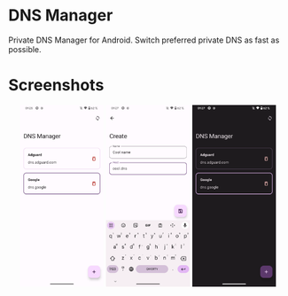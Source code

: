 # DNS Manager
Private DNS Manager for Android. Switch preferred private DNS as fast as possible.

# Screenshots
<p align="center">
  <img src="./screenshots/1.png" width="30%" />
  <img src="./screenshots/2.png" width="30%" />
  <img src="./screenshots/3.png" width="30%" />
</p>
